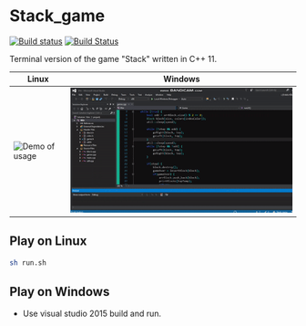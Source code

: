 # Stack_game
[![Build status](https://ci.appveyor.com/api/projects/status/3d789stpq7s2s0gd/branch/master?svg=true)](https://ci.appveyor.com/project/nploi/stack-game) [![Build Status](https://travis-ci.com/nploi/Stack_game.svg?branch=master)](https://travis-ci.com/nploi/Stack_game)

Terminal version of the game "Stack" written in C++ 11.

|Linux|Windows|
|---|---|
|![Demo of usage](image/demoLinux.gif)|![Demo of usage](image/demoWin.gif)|

## Play on Linux
````bash
sh run.sh
````

## Play on Windows
* Use visual studio 2015 build and run.